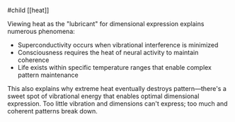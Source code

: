 #child [[heat]]

Viewing heat as the "lubricant" for dimensional expression explains numerous phenomena:

- Superconductivity occurs when vibrational interference is minimized
- Consciousness requires the heat of neural activity to maintain coherence
- Life exists within specific temperature ranges that enable complex pattern maintenance

This also explains why extreme heat eventually destroys pattern—there's a sweet spot of vibrational energy that enables optimal dimensional expression. Too little vibration and dimensions can't express; too much and coherent patterns break down.
